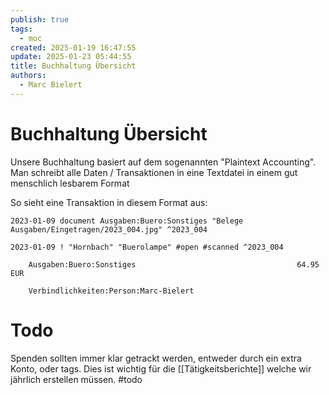 ```yaml
---
publish: true
tags:
  - moc
created: 2025-01-19 16:47:55
update: 2025-01-23 05:44:55
title: Buchhaltung Übersicht
authors:
  - Marc Bielert
---
```


# Buchhaltung Übersicht

Unsere Buchhaltung basiert auf dem sogenannten "Plaintext Accounting". 
Man schreibt alle Daten / Transaktionen in eine Textdatei in einem gut menschlich lesbarem Format

So sieht eine Transaktion in diesem Format aus:
```
2023-01-09 document Ausgaben:Buero:Sonstiges "Belege Ausgaben/Eingetragen/2023_004.jpg" ^2023_004

2023-01-09 ! "Hornbach" "Buerolampe" #open #scanned ^2023_004

    Ausgaben:Buero:Sonstiges                                    64.95 EUR

    Verbindlichkeiten:Person:Marc-Bielert
```

# Todo

Spenden sollten immer klar getrackt werden, entweder durch ein extra Konto, oder tags.
Dies ist wichtig für die [[Tätigkeitsberichte]] welche wir jährlich erstellen müssen. #todo 